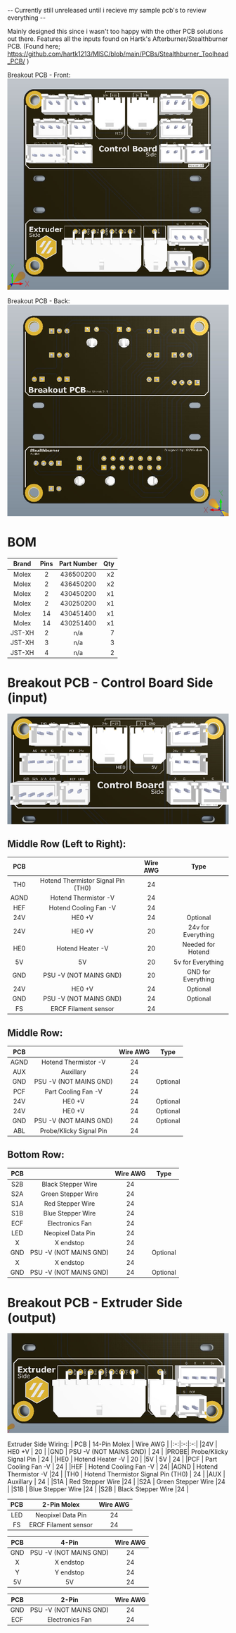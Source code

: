 -- Currently still unreleased until i recieve my sample pcb's to review everything --

Mainly designed this since i wasn't too happy with the other PCB solutions out there.
Features all the inputs found on Hartk's Afterburner/Stealthburner PCB. (Found here; https://github.com/hartk1213/MISC/blob/main/PCBs/Stealthburner_Toolhead_PCB/ )

Breakout PCB - Front:<br>
![](https://github.com/S95Sedan/Voron-Stuff/blob/main/Breakout%20PCB/images/BreakoutPCB_01.jpg)

Breakout PCB - Back:<br>
![](https://github.com/S95Sedan/Voron-Stuff/blob/main/Breakout%20PCB/images/BreakoutPCB_02.jpg)


# BOM
| Brand | Pins | Part Number | Qty |
| :------------: | :-:| :----:|------------: 
| Molex | 2 | 436500200 | x2 |
| Molex | 2 | 436450200 | x2 |
| Molex | 2 | 430450200 | x1 |
| Molex | 2 | 430250200 | x1 |
| Molex | 14 | 430451400 | x1 |
| Molex | 14 | 430251400 | x1 |
| JST-XH | 2 | n/a | 7 |
| JST-XH | 3 | n/a | 3 |
| JST-XH | 4 | n/a | 2 |

# Breakout PCB - Control Board Side (input)<br>
![](https://github.com/S95Sedan/Voron-Stuff/blob/main/Breakout%20PCB/images/BreakoutPCB_03.jpg)

## Middle Row  (Left to Right):
| PCB | | Wire AWG | Type |
|:-:|:-:|:-:|:-:|
|TH0  | Hotend Thermistor Signal Pin (TH0) | 24   |
|AGND | Hotend Thermistor -V |24   |
|HEF  | Hotend Cooling Fan -V |  24|
|24V  | HE0 +V | 24   | Optional |
|24V  | HE0 +V | 20   | 24v for Everything |
|HE0  | Hotend Heater -V | 20 | Needed for Hotend |
|5V   | 5V | 20   | 5v for Everything |
|GND  | PSU -V (NOT MAINS GND) | 20 | GND for Everything |
|24V  | HE0 +V | 24   | Optional |
|GND  | PSU -V (NOT MAINS GND) | 24 | Optional |
|FS   | ERCF Filament sensor |24  |


## Middle Row:
| PCB | | Wire AWG | Type |
|:-:|:-:|:-:|:-:|
|AGND | Hotend Thermistor -V |24   |
|AUX  | Auxillary |  24  |
|GND  | PSU -V (NOT MAINS GND) | 24   | Optional |
|PCF  | Part Cooling Fan -V | 24  |
|24V  | HE0 +V | 24   | Optional |
|24V  | HE0 +V | 24   | Optional |
|GND  | PSU -V (NOT MAINS GND) | 24   | Optional |
|ABL | Probe/Klicky Signal Pin | 24   |

## Bottom Row:
| PCB | | Wire AWG | Type |
|:-:|:-:|:-:|:-:|
|S2B  | Black Stepper Wire |24  |
|S2A  | Green Stepper Wire |24  |
|S1A  | Red Stepper Wire |24 |
|S1B  | Blue Stepper Wire |24  |
|ECF   | Electronics Fan |24  |
|LED  | Neopixel Data Pin |24  |
|X   | X endstop |24  |
|GND  | PSU -V (NOT MAINS GND) | 24   | Optional |
|X   | X endstop |24  |
|GND  | PSU -V (NOT MAINS GND) | 24   | Optional |

# Breakout PCB - Extruder Side (output)<br>
![](https://github.com/S95Sedan/Voron-Stuff/blob/main/Breakout%20PCB/images/BreakoutPCB_04.jpg)

Extruder Side Wiring:
| PCB | 14-Pin Molex | Wire AWG |
|:-:|:-:|:-:|
|24V  | HE0 +V | 20   |
|GND  | PSU -V (NOT MAINS GND) | 24   |
|PROBE| Probe/Klicky Signal Pin | 24   |
|HE0  | Hotend Heater -V | 20 |
|5V   | 5V | 24   |
|PCF  | Part Cooling Fan -V | 24  |
|HEF  | Hotend Cooling Fan -V |  24|
|AGND | Hotend Thermistor -V |24   |
|TH0  | Hotend Thermistor Signal Pin (TH0) | 24   |
|AUX  | Auxillary |  24  |
|S1A  | Red Stepper Wire |24 |
|S2A  | Green Stepper Wire |24  |
|S1B  | Blue Stepper Wire |24  |
|S2B  | Black Stepper Wire |24  |

| PCB | 2-Pin Molex | Wire AWG |
|:-:|:-:|:-:|
|LED  | Neopixel Data Pin |24  |
|FS   | ERCF Filament sensor |24  |

| PCB | 4-Pin | Wire AWG |
|:-:|:-:|:-:|
|GND  | PSU -V (NOT MAINS GND) | 24   |
|X   | X endstop |24  |
|Y  | Y endstop |24  |
|5V   | 5V | 24   |

| PCB | 2-Pin | Wire AWG |
|:-:|:-:|:-:|
|GND  | PSU -V (NOT MAINS GND) | 24   |
|ECF   | Electronics Fan |24  |


